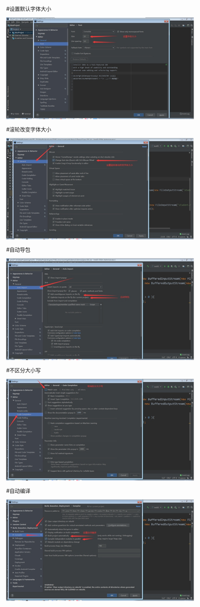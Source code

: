 #设置默认字体大小

![img](001idea基本设置-image/wps1.jpg) 

#滚轮改变字体大小

![img](001idea基本设置-image/wps2.jpg)  

#自动导包

![img](001idea基本设置-image/wps4.jpg) 

#不区分大小写

![img](001idea基本设置-image/wps5.jpg) 

#自动编译

![img](001idea基本设置-image/wps7.jpg) 